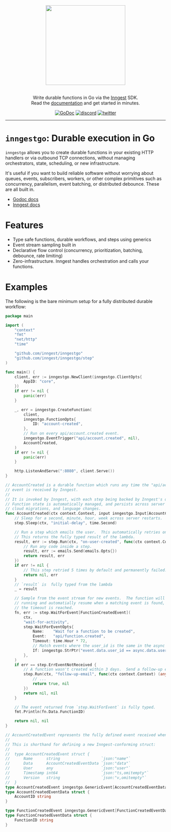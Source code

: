 <div align="center">
  <a href="https://www.inngest.com"><img src="https://user-images.githubusercontent.com/306177/191580717-1f563f4c-31e3-4aa0-848c-5ddc97808a9a.png" width="250" /></a>
  <br/>
  <br/>
  <p>
    Write durable functions in Go via the <a href="https://www.inngest.com">Inngest</a> SDK.<br />
    Read the <a href="https://www.inngest.com/docs?ref=github-inngest-js-readme">documentation</a> and get started in minutes.
  </p>
  <p>

[![GoDoc](https://godoc.org/github.com/inngest/inngestgo?status.svg)](http://godoc.org/github.com/inngest/inngestgo)
[![discord](https://img.shields.io/discord/842170679536517141?label=discord)](https://www.inngest.com/discord)
[![twitter](https://img.shields.io/twitter/follow/inngest?style=social)](https://twitter.com/inngest)

  </p>
</div>
	  
<hr />

# `inngestgo`: Durable execution in Go

`inngestgo` allows you to create durable functions in your existing HTTP handlers or via outbound TCP connections,
without managing orchestrators, state, scheduling, or new infrastructure.

It's useful if you want to build reliable software without worrying about queues, events, subscribers, workers, or other
complex primitives such as concurrency, parallelism, event batching, or distributed debounce. These are all built in.

- [Godoc docs](http://godoc.org/github.com/inngest/inngestgo)
- [Inngest docs](https://www.inngest.com/docs)

# Features

- Type safe functions, durable workflows, and steps using generics
- Event stream sampling built in
- Declarative flow control (concurrency, prioritization, batching, debounce, rate limiting)
- Zero-infrastructure.  Inngest handles orchestration and calls your functions.

# Examples

The following is the bare minimum setup for a fully distributed durable workflow:

```go
package main

import (
	"context"
	"fmt"
	"net/http"
	"time"

	"github.com/inngest/inngestgo"
	"github.com/inngest/inngestgo/step"
)

func main() {
	client, err := inngestgo.NewClient(inngestgo.ClientOpts{
		AppID: "core",
	})
	if err != nil {
		panic(err)
	}

	_, err = inngestgo.CreateFunction(
		client,
		inngestgo.FunctionOpts{
			ID: "account-created",
		},
		// Run on every api/account.created event.
		inngestgo.EventTrigger("api/account.created", nil),
		AccountCreated,
	)
	if err != nil {
		panic(err)
	}

	http.ListenAndServe(":8080", client.Serve())
}

// AccountCreated is a durable function which runs any time the "api/account.created"
// event is received by Inngest.
//
// It is invoked by Inngest, with each step being backed by Inngest's orchestrator.
// Function state is automatically managed, and persists across server restarts,
// cloud migrations, and language changes.
func AccountCreated(ctx context.Context, input inngestgo.Input[AccountCreatedEvent]) (any, error) {
	// Sleep for a second, minute, hour, week across server restarts.
	step.Sleep(ctx, "initial-delay", time.Second)

	// Run a step which emails the user.  This automatically retries on error.
	// This returns the fully typed result of the lambda.
	result, err := step.Run(ctx, "on-user-created", func(ctx context.Context) (bool, error) {
		// Run any code inside a step.
		result, err := emails.Send(emails.Opts{})
		return result, err
	})
	if err != nil {
		// This step retried 5 times by default and permanently failed.
		return nil, err
	}
	// `result` is  fully typed from the lambda
	_ = result

	// Sample from the event stream for new events.  The function will stop
	// running and automatially resume when a matching event is found, or if
	// the timeout is reached.
	fn, err := step.WaitForEvent[FunctionCreatedEvent](
		ctx,
		"wait-for-activity",
		step.WaitForEventOpts{
			Name:    "Wait for a function to be created",
			Event:   "api/function.created",
			Timeout: time.Hour * 72,
			// Match events where the user_id is the same in the async sampled event.
			If: inngestgo.StrPtr("event.data.user_id == async.data.user_id"),
		},
	)
	if err == step.ErrEventNotReceived {
		// A function wasn't created within 3 days.  Send a follow-up email.
		step.Run(ctx, "follow-up-email", func(ctx context.Context) (any, error) {
			// ...
			return true, nil
		})
		return nil, nil
	}

	// The event returned from `step.WaitForEvent` is fully typed.
	fmt.Println(fn.Data.FunctionID)

	return nil, nil
}

// AccountCreatedEvent represents the fully defined event received when an account is created.
//
// This is shorthand for defining a new Inngest-conforming struct:
//
//	type AccountCreatedEvent struct {
//		Name      string                  `json:"name"`
//		Data      AccountCreatedEventData `json:"data"`
//		User      any                     `json:"user"`
//		Timestamp int64                   `json:"ts,omitempty"`
//		Version   string                  `json:"v,omitempty"`
//	}
type AccountCreatedEvent inngestgo.GenericEvent[AccountCreatedEventData, any]
type AccountCreatedEventData struct {
	AccountID string
}

type FunctionCreatedEvent inngestgo.GenericEvent[FunctionCreatedEventData, any]
type FunctionCreatedEventData struct {
	FunctionID string
}
```

